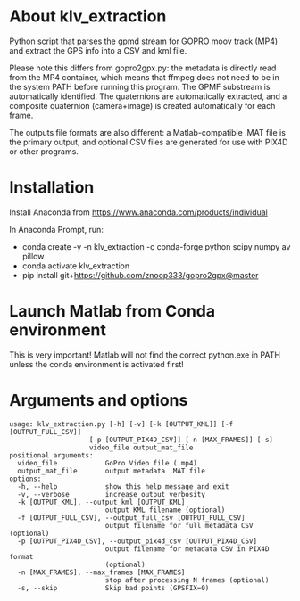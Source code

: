 # About klv_extraction

Python script that parses the gpmd stream for GOPRO moov track (MP4) and extract the GPS info into a CSV and kml file.  

Please note this differs from gopro2gpx.py: the metadata is directly read from the MP4 container, which means that ffmpeg does not need to be in the system PATH before running this program. The GPMF substream is automatically identified. The quaternions are automatically extracted, and a composite quaternion (camera+image) is created automatically for each frame. 

The outputs file formats are also different: a Matlab-compatible .MAT file is the primary output, and optional CSV files are generated for use with PIX4D or other programs.

# Installation

Install Anaconda from https://www.anaconda.com/products/individual

In Anaconda Prompt, run:
* conda create -y -n klv_extraction -c conda-forge   python scipy numpy av pillow
* conda activate klv_extraction
* pip install git+https://github.com/znoop333/gopro2gpx@master

# Launch Matlab from Conda environment

This is very important! Matlab will not find the correct python.exe in PATH unless the conda environment is activated first!

# Arguments and options

```
usage: klv_extraction.py [-h] [-v] [-k [OUTPUT_KML]] [-f [OUTPUT_FULL_CSV]]
                    [-p [OUTPUT_PIX4D_CSV]] [-n [MAX_FRAMES]] [-s]
                    video_file output_mat_file
positional arguments:
  video_file            GoPro Video file (.mp4)
  output_mat_file       output metadata .MAT file
options:
  -h, --help            show this help message and exit
  -v, --verbose         increase output verbosity
  -k [OUTPUT_KML], --output_kml [OUTPUT_KML]
                        output KML filename (optional)
  -f [OUTPUT_FULL_CSV], --output_full_csv [OUTPUT_FULL_CSV]
                        output filename for full metadata CSV (optional)
  -p [OUTPUT_PIX4D_CSV], --output_pix4d_csv [OUTPUT_PIX4D_CSV]
                        output filename for metadata CSV in PIX4D format
                        (optional)
  -n [MAX_FRAMES], --max_frames [MAX_FRAMES]
                        stop after processing N frames (optional)
  -s, --skip            Skip bad points (GPSFIX=0)
```  



